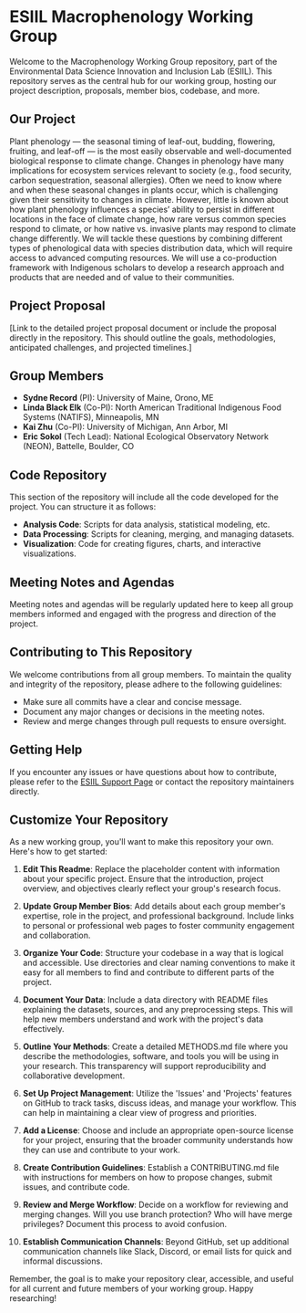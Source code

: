# ESIIL Macrophenology Working Group

Welcome to the Macrophenology Working Group repository, part of the Environmental Data Science Innovation and Inclusion Lab (ESIIL). This repository serves as the central hub for our working group, hosting our project description, proposals, member bios, codebase, and more.

## Our Project

Plant phenology — the seasonal timing of leaf-out, budding, flowering, fruiting, and leaf-off — is the most easily observable and well-documented biological response to climate change. Changes in phenology have many implications for ecosystem services relevant to society (e.g., food security, carbon sequestration, seasonal allergies). Often we need to know where and when these seasonal changes in plants occur, which is challenging given their sensitivity to changes in climate. However, little is known about how plant phenology influences a species’ ability to persist in different locations in the face of climate change, how rare versus common species respond to climate, or how native vs. invasive plants may respond to climate change differently. We will tackle these questions by combining different types of phenological data with species distribution data, which will require access to advanced computing resources. We will use a co-production framework with Indigenous scholars to develop a research approach and products that are needed and of value to their communities. 

## Project Proposal

[Link to the detailed project proposal document or include the proposal directly in the repository. This should outline the goals, methodologies, anticipated challenges, and projected timelines.]

## Group Members

- **Sydne Record** (PI): University of Maine, Orono, ME
- **Linda Black Elk** (Co-PI): North American Traditional Indigenous Food Systems (NATIFS), Minneapolis, MN
- **Kai Zhu** (Co-PI): University of Michigan, Ann Arbor, MI
- **Eric Sokol** (Tech Lead): National Ecological Observatory Network (NEON), Battelle, Boulder, CO

## Code Repository

This section of the repository will include all the code developed for the project. You can structure it as follows:

- **Analysis Code**: Scripts for data analysis, statistical modeling, etc.
- **Data Processing**: Scripts for cleaning, merging, and managing datasets.
- **Visualization**: Code for creating figures, charts, and interactive visualizations.

## Meeting Notes and Agendas

Meeting notes and agendas will be regularly updated here to keep all group members informed and engaged with the progress and direction of the project.

## Contributing to This Repository

We welcome contributions from all group members. To maintain the quality and integrity of the repository, please adhere to the following guidelines:

- Make sure all commits have a clear and concise message.
- Document any major changes or decisions in the meeting notes.
- Review and merge changes through pull requests to ensure oversight.

## Getting Help

If you encounter any issues or have questions about how to contribute, please refer to the [ESIIL Support Page](https://esiil.org/support) or contact the repository maintainers directly.

## Customize Your Repository

As a new working group, you'll want to make this repository your own. Here's how to get started:

1. **Edit This Readme**: Replace the placeholder content with information about your specific project. Ensure that the introduction, project overview, and objectives clearly reflect your group's research focus.

2. **Update Group Member Bios**: Add details about each group member's expertise, role in the project, and professional background. Include links to personal or professional web pages to foster community engagement and collaboration.

3. **Organize Your Code**: Structure your codebase in a way that is logical and accessible. Use directories and clear naming conventions to make it easy for all members to find and contribute to different parts of the project.

4. **Document Your Data**: Include a data directory with README files explaining the datasets, sources, and any preprocessing steps. This will help new members understand and work with the project's data effectively.

5. **Outline Your Methods**: Create a detailed METHODS.md file where you describe the methodologies, software, and tools you will be using in your research. This transparency will support reproducibility and collaborative development.

6. **Set Up Project Management**: Utilize the 'Issues' and 'Projects' features on GitHub to track tasks, discuss ideas, and manage your workflow. This can help in maintaining a clear view of progress and priorities.

7. **Add a License**: Choose and include an appropriate open-source license for your project, ensuring that the broader community understands how they can use and contribute to your work.

8. **Create Contribution Guidelines**: Establish a CONTRIBUTING.md file with instructions for members on how to propose changes, submit issues, and contribute code.

9. **Review and Merge Workflow**: Decide on a workflow for reviewing and merging changes. Will you use branch protection? Who will have merge privileges? Document this process to avoid confusion.

10. **Establish Communication Channels**: Beyond GitHub, set up additional communication channels like Slack, Discord, or email lists for quick and informal discussions.

Remember, the goal is to make your repository clear, accessible, and useful for all current and future members of your working group. Happy researching!

